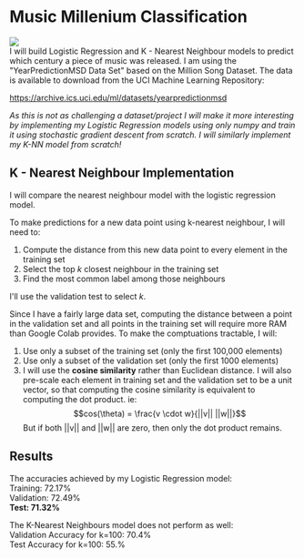 # Music Millenium Classification
![](https://github.com/saihiel/Music_Year_Classification/blob/master/million_song_dataset.jpg)  
I will build Logistic Regression and K - Nearest Neighbour models to predict which century a piece of music was released. I am using the "YearPredictionMSD Data Set" based on the Million Song Dataset. The data is available to download from the UCI Machine Learning Repository:

https://archive.ics.uci.edu/ml/datasets/yearpredictionmsd

*As this is not as challenging a dataset/project I will make it more interesting by implementing my Logistic Regression models using only numpy and train it using stochastic gradient descent from scratch. I will similarly implement my K-NN model from scratch!*

## K - Nearest Neighbour Implementation

I will compare the nearest neighbour model with the logistic regression model.

To make predictions for a new data point using k-nearest neighbour, I will need to:

1. Compute the distance from this new data point to every element in the training set
2. Select the top *k* closest neighbour in the training set
3. Find the most common label among those neighbours

I'll use the validation test to select *k*. 

Since I have a fairly large data set, computing the distance between a point in the validation
set and all points in the training set will require more RAM than Google Colab provides.
To make the comptuations tractable, I will:

1. Use only a subset of the training set (only the first 100,000 elements)
2. Use only a subset of the validation set (only the first 1000 elements)
3. I will use the **cosine similarity** rather than Euclidean distance. I will also pre-scale
   each element in training set and the validation set to be a unit vector, so that computing
   the cosine similarity is equivalent to computing the dot product. ie: 
   $$cos(\theta) = \frac{v \cdot w}{||v|| ||w||}$$ But if both ||v|| and ||w|| are zero, then
   only the dot product remains.

## Results
The accuracies achieved by my Logistic Regression model:  
  Training:  72.17%  
  Validation:  72.49%  
  **Test:  71.32%**  
  
The K-Nearest Neighbours model does not perform as well:  
  Validation Accuracy for k=100:  70.4%  
  Test Accuracy for k=100: 55.%  
